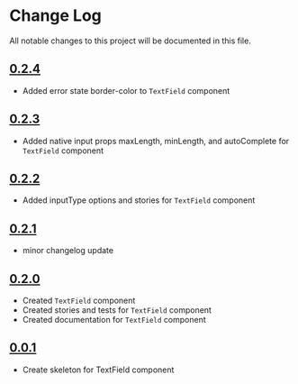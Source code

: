 # Change Log

All notable changes to this project will be documented in this file.

## [0.2.4](https://github.com/code-dot-org/code-dot-org/pull/60852)

* Added error state border-color to `TextField` component

## [0.2.3](https://github.com/code-dot-org/code-dot-org/pull/60852)

* Added native input props maxLength, minLength, and autoComplete for `TextField` component

## [0.2.2](https://github.com/code-dot-org/code-dot-org/pull/60852)

* Added inputType options and stories for `TextField` component

## [0.2.1](https://github.com/code-dot-org/code-dot-org/pull/59052)

* minor changelog update

## [0.2.0](https://github.com/code-dot-org/code-dot-org/pull/58904)

* Created `TextField` component
* Created stories and tests for `TextField` component
* Created documentation for `TextField` component

## [0.0.1](https://github.com/code-dot-org/code-dot-org/pull/58494)

* Create skeleton for TextField component
